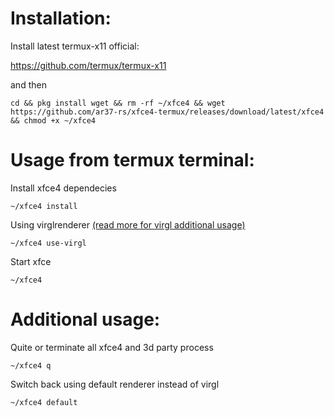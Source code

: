 # Installation:
Install latest termux-x11 official:

https://github.com/termux/termux-x11

and then 
```
cd && pkg install wget && rm -rf ~/xfce4 && wget https://github.com/ar37-rs/xfce4-termux/releases/download/latest/xfce4 && chmod +x ~/xfce4
```
# Usage from termux terminal:
Install xfce4 dependecies
```
~/xfce4 install
```
Using virglrenderer
[(read more for virgl additional usage)](https://github.com/ar37-rs/virgl-angle-termux)
```
~/xfce4 use-virgl
```
Start xfce
```
~/xfce4
```
# Additional usage:
Quite or terminate all xfce4 and 3d party process
```
~/xfce4 q
```
Switch back using default renderer instead of virgl
```
~/xfce4 default
```
